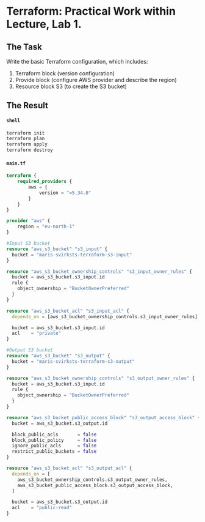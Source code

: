 # Terraform: Practical Work within Lecture, Lab 1.

## The Task
Write the basic Terraform configuration, which includes:
1. Terraform block (version configuration)
2. Provide block (configure AWS provider and describe the region)
3. Resource block S3 (to create the S3 bucket)

## The Result

#### **`shell`**
```bash
terraform init
terraform plan
terraform apply
terraform destroy
```

#### **`main.tf`**
```terraform
terraform {
    required_providers {
        aws = {
            version = "=5.34.0"
        }
    }
}

provider "aws" {
    region = "eu-north-1"
}

#Input S3 bucket
resource "aws_s3_bucket" "s3_input" {
  bucket = "maris-svirksts-terraform-s3-input"
}

resource "aws_s3_bucket_ownership_controls" "s3_input_owner_rules" {
  bucket = aws_s3_bucket.s3_input.id
  rule {
    object_ownership = "BucketOwnerPreferred"
  }
}

resource "aws_s3_bucket_acl" "s3_input_acl" {
  depends_on = [aws_s3_bucket_ownership_controls.s3_input_owner_rules]

  bucket = aws_s3_bucket.s3_input.id
  acl    = "private"
}

#Output S3 bucket
resource "aws_s3_bucket" "s3_output" {
  bucket = "maris-svirksts-terraform-s3-output"
}

resource "aws_s3_bucket_ownership_controls" "s3_output_owner_rules" {
  bucket = aws_s3_bucket.s3_input.id
  rule {
    object_ownership = "BucketOwnerPreferred"
  }
}

resource "aws_s3_bucket_public_access_block" "s3_output_access_block" {
  bucket = aws_s3_bucket.s3_output.id

  block_public_acls       = false
  block_public_policy     = false
  ignore_public_acls      = false
  restrict_public_buckets = false
}

resource "aws_s3_bucket_acl" "s3_output_acl" {
  depends_on = [
    aws_s3_bucket_ownership_controls.s3_output_owner_rules,
    aws_s3_bucket_public_access_block.s3_output_access_block,
  ]

  bucket = aws_s3_bucket.s3_output.id
  acl    = "public-read"
}
```